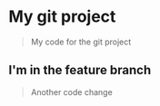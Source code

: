 # My git project

> My code for the git project

## I'm in the feature branch

> Another code change 
